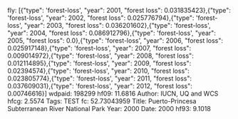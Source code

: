 fly: [{"type": 'forest-loss', "year": 2001, "forest loss": 0.031835423},{"type": 'forest-loss', "year": 2002, "forest loss": 0.025776794},{"type": 'forest-loss', "year": 2003, "forest loss": 0.036201602},{"type": 'forest-loss', "year": 2004, "forest loss": 0.086912796},{"type": 'forest-loss', "year": 2005, "forest loss": 0.0},{"type": 'forest-loss', "year": 2006, "forest loss": 0.025917148},{"type": 'forest-loss', "year": 2007, "forest loss": 0.009014972},{"type": 'forest-loss', "year": 2008, "forest loss": 0.012114895},{"type": 'forest-loss', "year": 2009, "forest loss": 0.02394574},{"type": 'forest-loss', "year": 2010, "forest loss": 0.023805774},{"type": 'forest-loss', "year": 2011, "forest loss": 0.037609031},{"type": 'forest-loss', "year": 2012, "forest loss": 0.00746616}]
wdpaid: 198299
hf09: 11.6816
Author: IUCN, UQ and WCS
hfcg: 2.5574
Tags: TEST
fc: 52.73043959
Title: Puerto-Princesa Subterranean River National Park
Year: 2000
Date: 2000
hf93: 9.1018
